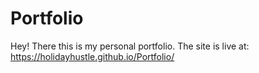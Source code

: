 # Portfolio
Hey! There this is my personal portfolio.
The site is live at: https://holidayhustle.github.io/Portfolio/
